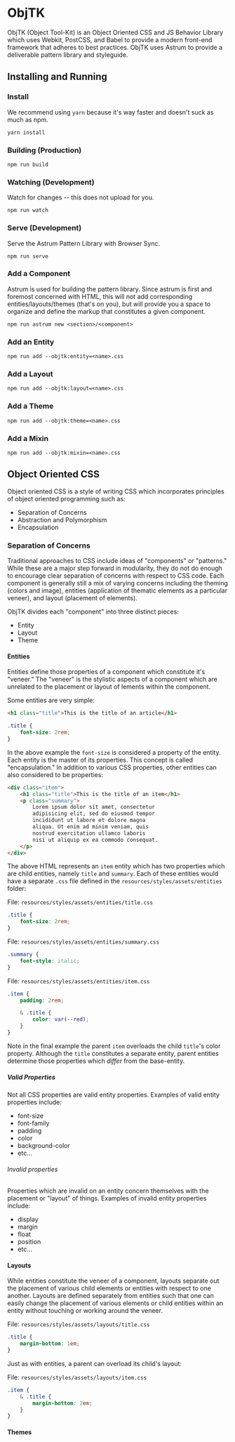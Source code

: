 # ObjTK

ObjTK (Object Tool-Kit) is an Object Oriented CSS and JS Behavior Library which uses Webkit, PostCSS, and Babel to provide a modern front-end framework that adheres to best practices.  ObjTK uses Astrum to provide a deliverable pattern library and styleguide.

## Installing and Running

### Install

We recommend using `yarn` because it's way faster and doesn't suck as much as npm.

```
yarn install
```

### Building (Production)

```
npm run build
```

### Watching (Development)

Watch for changes -- this does not upload for you.

```
npm run watch
```

### Serve (Development)

Serve the Astrum Pattern Library with Browser Sync.

```
npm run serve
```

### Add a Component

Astrum is used for building the pattern library.  Since astrum is first and foremost concerned with HTML, this will not add corresponding entities/layouts/themes (that's on you), but will provide you a space to organize and define the markup that constitutes a given component.

```
npm run astrum new <section>/<component>
```

### Add an Entity

```
npm run add --objtk:entity=<name>.css
```


### Add a Layout

```
npm run add --objtk:layout=<name>.css
```

### Add a Theme

```
npm run add --objtk:theme=<name>.css
```

### Add a Mixin

```
npm run add --objtk:mixin=<name>.css
```

## Object Oriented CSS

Object oriented CSS is a style of writing CSS which incorporates principles of object oriented programming such as:

- Separation of Concerns
- Abstraction and Polymorphism
- Encapsulation

### Separation of Concerns

Traditional approaches to CSS include ideas of "components" or "patterns."  While these are a major step forward in modularity, they do not do enough to encourage clear separation of concerns with respect to CSS code.  Each component is generally still a mix of varying concerns including the theming (colors and image), entities (application of thematic elements as a particular veneer), and layout (placement of elements).

ObjTK divides each "component" into three distinct pieces:

- Entity
- Layout
- Theme

#### Entities

Entities define those properties of a component which constitute it's "veneer."  The "veneer" is the stylistic aspects of a component which are unrelated to the placement or layout of lements within the component.

Some entities are very simple:

```html
<h1 class="title">This is the title of an article</h1>
```

```scss
.title {
	font-size: 2rem;
}
```

In the above example the `font-size` is considered a property of the entity. Each entity is the master of its properties.  This concept is called "encapsulation."  In addition to various CSS properties, other entities can also considered to be properties:

```html
<div class="item">
	<h1 class="title">This is the title of an item</h1>
	<p class="summary">
		Lorem ipsum dolor sit amet, consectetur
		adipisicing elit, sed do eiusmod tempor
		incididunt ut labore et dolore magna
		aliqua. Ut enim ad minim veniam, quis
		nostrud exercitation ullamco laboris
		nisi ut aliquip ex ea commodo consequat.
	</p>
</div>
```

The above HTML represents an `item` entity which has two properties which are child entities, namely `title` and `summary`.  Each of these entities would have a separate `.css` file defined in the `resources/styles/assets/entities` folder:

File: `resources/styles/assets/entities/title.css`
```scss
.title {
	font-size: 2rem;
}
```

File: `resources/styles/assets/entities/summary.css`
```scss
.summary {
	font-style: italic;
}
```

File: `resources/styles/assets/entities/item.css`
```scss
.item {
	padding: 2rem;

	& .title {
		color: var(--red);
	}
}
```

Note in the final example the parent `item` overloads the child `title`'s color property.  Although the `title` constitutes a separate entity, parent entities determine those properties which _differ_ from the base-entity.

##### Valid Properties

Not all CSS properties are valid entity properties.  Examples of valid entity properties include:

- font-size
- font-family
- padding
- color
- background-color
- etc...

###### Invalid properties

Properties which are invalid on an entity concern themselves with the placement or "layout" of things.  Examples of invalid entity properties include:

- display
- margin
- float
- position
- etc...

#### Layouts

While entities constitute the veneer of a component, layouts separate out the placement of various child elements or entities with respect to one another.  Layouts are defined separately from entities such that one can easily change the placement of various elements or child entities within an entity without touching or working around the veneer.

File: `resources/styles/assets/layouts/title.css`

```scss
.title {
	margin-bottom: 1em;
}
```

Just as with entities, a parent can overload its child's layout:

File: `resources/styles/assets/layouts/item.css`

```scss
.item {
	& .title {
		margin-bottom: 2em;
	}
}
```

#### Themes
